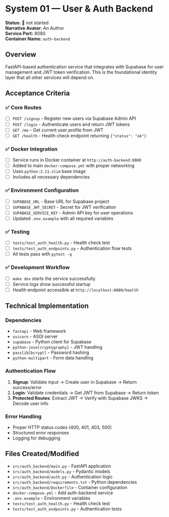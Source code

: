 # System 01 — User & Auth Backend

**Status:** 🔴 not started  
**Narrative Avatar:** An Author  
**Service Port:** 8080  
**Container Name:** `auth-backend`

## Overview
FastAPI-based authentication service that integrates with Supabase for user management and JWT token verification. This is the foundational identity layer that all other services will depend on.

## Acceptance Criteria

### ✅ Core Routes
- [ ] `POST /signup` - Register new users via Supabase Admin API
- [ ] `POST /login` - Authenticate users and return JWT tokens
- [ ] `GET /me` - Get current user profile from JWT
- [ ] `GET /health` - Health check endpoint returning `{"status": "ok"}`

### ✅ Docker Integration
- [ ] Service runs in Docker container at `http://auth-backend:8080`
- [ ] Added to main `docker-compose.yml` with proper networking
- [ ] Uses `python:3.11-slim` base image
- [ ] Includes all necessary dependencies

### ✅ Environment Configuration
- [ ] `SUPABASE_URL` - Base URL for Supabase project
- [ ] `SUPABASE_JWT_SECRET` - Secret for JWT verification
- [ ] `SUPABASE_SERVICE_KEY` - Admin API key for user operations
- [ ] Updated `.env.example` with all required variables

### ✅ Testing
- [ ] `tests/test_auth_health.py` - Health check test
- [ ] `tests/test_auth_endpoints.py` - Authentication flow tests
- [ ] All tests pass with `pytest -q`

### ✅ Development Workflow
- [ ] `make dev` starts the service successfully
- [ ] Service logs show successful startup
- [ ] Health endpoint accessible at `http://localhost:8080/health`

## Technical Implementation

### Dependencies
- `fastapi` - Web framework
- `uvicorn` - ASGI server
- `supabase` - Python client for Supabase
- `python-jose[cryptography]` - JWT handling
- `passlib[bcrypt]` - Password hashing
- `python-multipart` - Form data handling

### Authentication Flow
1. **Signup**: Validate input → Create user in Supabase → Return success/error
2. **Login**: Validate credentials → Get JWT from Supabase → Return token
3. **Protected Routes**: Extract JWT → Verify with Supabase JWKS → Decode user info

### Error Handling
- Proper HTTP status codes (400, 401, 403, 500)
- Structured error responses
- Logging for debugging

## Files Created/Modified
- `src/auth_backend/main.py` - FastAPI application
- `src/auth_backend/models.py` - Pydantic models
- `src/auth_backend/auth.py` - Authentication logic
- `src/auth_backend/requirements.txt` - Python dependencies
- `src/auth_backend/Dockerfile` - Container configuration
- `docker-compose.yml` - Add auth-backend service
- `.env.example` - Environment variables
- `tests/test_auth_health.py` - Health check test
- `tests/test_auth_endpoints.py` - Authentication tests